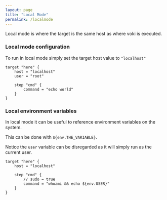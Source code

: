 ```yaml
---
layout: page
title: "Local Mode"
permalink: /localmode
---
```


Local mode is where the target is the same host as where voki is executed.

### Local mode configuration

To run in local mode simply set the target host value to `"localhost"`

```hcl
target "here" {
    host = "localhost"
    user = "root"

    step "cmd" {
        command = "echo world"
    }
}
```

### Local environment variables

In local mode it can be useful to reference environment variables on the system.

This can be done with `${env.THE_VARIABLE}`.

Notice the `user` variable can be disregarded as it will simply run as the current user.

```hcl
target "here" {
    host = "localhost"

    step "cmd" {
        // sudo = true
        command = "whoami && echo ${env.USER}"
    }
}
```
